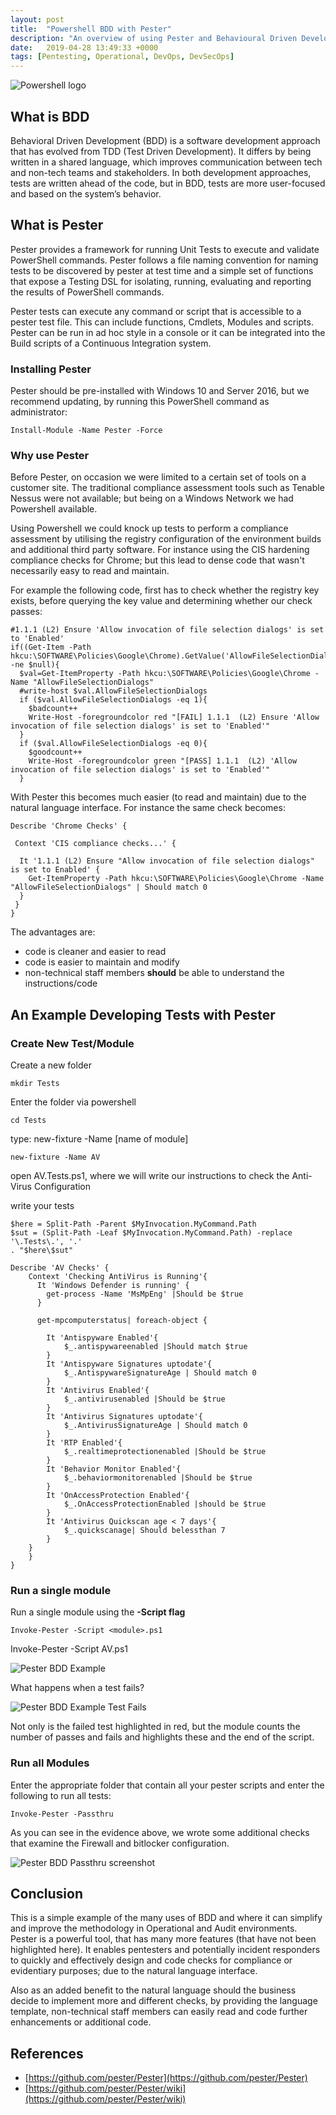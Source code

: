 ```yaml
---
layout: post
title:  "Powershell BDD with Pester"
description: "An overview of using Pester and Behavioural Driven Development (BDD) in Powershell"
date:   2019-04-28 13:49:33 +0000
tags: [Pentesting, Operational, DevOps, DevSecOps]
---
```


![Powershell logo](/assets/PowerShell_5.0.png)

## What is BDD
Behavioral Driven Development (BDD) is a software development approach that has evolved from TDD (Test Driven Development). It differs by being written in a shared language, which improves communication between tech and non-tech teams and stakeholders. In both development approaches, tests are written ahead of the code, but in BDD, tests are more user-focused and based on the system’s behavior.

## What is Pester
Pester provides a framework for running Unit Tests to execute and validate PowerShell commands. Pester follows a file naming convention for naming tests to be discovered by pester at test time and a simple set of functions that expose a Testing DSL for isolating, running, evaluating and reporting the results of PowerShell commands.

Pester tests can execute any command or script that is accessible to a pester test file. This can include functions, Cmdlets, Modules and scripts. Pester can be run in ad hoc style in a console or it can be integrated into the Build scripts of a Continuous Integration system.

### Installing Pester
Pester should be pre-installed with Windows 10 and Server 2016, but we recommend updating, by running this PowerShell command as administrator:
```
Install-Module -Name Pester -Force
```
### Why use Pester
Before Pester, on occasion we were limited to a certain set of tools on a customer site. The traditional compliance assessment tools such as Tenable Nessus were not available; but being on a Windows Network we had Powershell available.

Using Powershell we could knock up tests to perform a compliance assessment by utilising  the registry configuration of the environment builds and additional third party software.  For instance using the CIS hardening compliance checks for Chrome; but this lead to dense code that wasn't necessarily easy to read and maintain.

For example the following code, first has to check whether the registry key exists, before querying the key value and determining whether our check passes:
```
#1.1.1 (L2) Ensure 'Allow invocation of file selection dialogs' is set to 'Enabled'
if((Get-Item -Path hkcu:\SOFTWARE\Policies\Google\Chrome).GetValue('AllowFileSelectionDialogs') -ne $null){
  $val=Get-ItemProperty -Path hkcu:\SOFTWARE\Policies\Google\Chrome -Name "AllowFileSelectionDialogs" 
  #write-host $val.AllowFileSelectionDialogs
  if ($val.AllowFileSelectionDialogs -eq 1){
    $badcount++
    Write-Host -foregroundcolor red "[FAIL] 1.1.1  (L2) Ensure 'Allow invocation of file selection dialogs' is set to 'Enabled'"
  }
  if ($val.AllowFileSelectionDialogs -eq 0){
    $goodcount++
    Write-Host -foregroundcolor green "[PASS] 1.1.1  (L2) 'Allow invocation of file selection dialogs' is set to 'Enabled'"
  }
```
With Pester this becomes much easier (to read and maintain) due to the natural language interface.  For instance the same check becomes:
```
Describe 'Chrome Checks' {

 Context 'CIS compliance checks...' {

  It '1.1.1 (L2) Ensure "Allow invocation of file selection dialogs" is set to Enabled' {
    Get-ItemProperty -Path hkcu:\SOFTWARE\Policies\Google\Chrome -Name "AllowFileSelectionDialogs" | Should match 0
  }
 }
}
```
The advantages are:
 * code is cleaner and easier to read
 * code is easier to maintain and modify
 * non-technical staff members **should** be able to understand the instructions/code

## An Example Developing Tests with Pester

### Create New Test/Module
Create a new folder
```
mkdir Tests
```
Enter the folder via powershell
```
cd Tests
```
type: new-fixture -Name [name of module]
```
new-fixture -Name AV
```
open AV.Tests.ps1, where we will write our instructions to check the Anti-Virus Configuration

write your tests
```
$here = Split-Path -Parent $MyInvocation.MyCommand.Path
$sut = (Split-Path -Leaf $MyInvocation.MyCommand.Path) -replace '\.Tests\.', '.'
. "$here\$sut"

Describe 'AV Checks' {
	Context 'Checking AntiVirus is Running'{
	  It 'Windows Defender is running' {
		get-process -Name 'MsMpEng' |Should be $true
	  }
	  
	  get-mpcomputerstatus| foreach-object {
	  
	    It 'Antispyware Enabled'{
			$_.antispywareenabled |Should match $true
		}
		It 'Antispyware Signatures uptodate'{
			$_.AntispywareSignatureAge | Should match 0
		}
		It 'Antivirus Enabled'{
			$_.antivirusenabled |Should be $true
		}
		It 'Antivirus Signatures uptodate'{
			$_.AntivirusSignatureAge | Should match 0
		}
		It 'RTP Enabled'{
			$_.realtimeprotectionenabled |Should be $true
		}
		It 'Behavior Monitor Enabled'{
			$_.behaviormonitorenabled |Should be $true
		}  
		It 'OnAccessProtection Enabled'{
			$_.OnAccessProtectionEnabled |should be $true
		}
		It 'Antivirus Quickscan age < 7 days'{
			$_.quickscanage| Should belessthan 7
		}
	}
	}
}  
```
### Run a single module
Run a single module using the **-Script flag**
```
Invoke-Pester -Script <module>.ps1
```

Invoke-Pester -Script AV.ps1

![Pester BDD Example](/assets/Pester-BDD.PNG)

What happens when a test fails?

![Pester BDD Example Test Fails](/assets/Pester-BDD3.PNG)

Not only is the failed test highlighted in red, but the module counts the number of passes and fails and highlights these and the end of the script.

### Run all Modules
Enter the appropriate folder that contain all your pester scripts and enter the following to run all tests:
```
Invoke-Pester -Passthru 
```
As you can see in the evidence above, we wrote some additional checks that examine the Firewall and bitlocker configuration.

![Pester BDD Passthru screenshot](/assets/Pester-BDD2.PNG)

## Conclusion
This is a simple example of the many uses of BDD and where it can simplify and improve the methodology in Operational and Audit environments.  Pester is a powerful tool, that has many
more features (that have not been highlighted here). It enables pentesters and potentially incident responders to quickly and effectively design and code checks for compliance or evidentiary purposes; due to the natural language interface.

Also as an added benefit to the natural language should the business decide to implement more and different checks, by providing the language template, non-technical staff members can easily read and code further enhancements or additional code.

## References
 * [https://github.com/pester/Pester](https://github.com/pester/Pester)
 * [https://github.com/pester/Pester/wiki](https://github.com/pester/Pester/wiki)